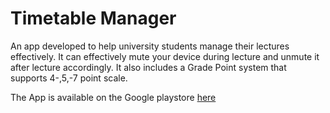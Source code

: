 
# Timetable Manager

An app developed to help university students manage their lectures effectively. 
It can effectively mute your device during lecture and unmute it after lecture accordingly.
It also includes a Grade Point system that supports 4-,5,-7 point scale.


The App is available on the Google playstore [here](https://play.google.com/store/apps/details?id=com.ahmedmolawale.timetablemanager)
